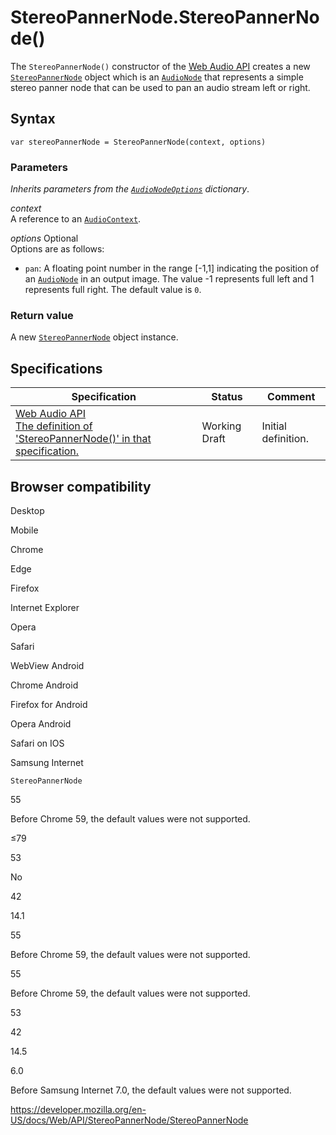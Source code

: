 StereoPannerNode.StereoPannerNode()
===================================

The `StereoPannerNode()` constructor of the [Web Audio API](../web_audio_api) creates a new [`StereoPannerNode`](../stereopannernode) object which is an [`AudioNode`](../audionode) that represents a simple stereo panner node that can be used to pan an audio stream left or right.

Syntax
------

    var stereoPannerNode = StereoPannerNode(context, options)

### Parameters

*Inherits parameters from the [`AudioNodeOptions`](../audionodeoptions) dictionary*.

*context*  
A reference to an [`AudioContext`](../audiocontext).

 *options* <span class="badge inline optional">Optional</span>   
Options are as follows:

-   `pan`: A floating point number in the range \[-1,1\] indicating the position of an [`AudioNode`](../audionode) in an output image. The value -1 represents full left and 1 represents full right. The default value is `0`.

### Return value

A new [`StereoPannerNode`](../stereopannernode) object instance.

Specifications
--------------

<table><thead><tr class="header"><th>Specification</th><th>Status</th><th>Comment</th></tr></thead><tbody><tr class="odd"><td><a href="https://webaudio.github.io/web-audio-api/#dom-stereopannernode-stereopannernode">Web Audio API<br />
<span class="small">The definition of 'StereoPannerNode()' in that specification.</span></a></td><td><span class="spec-wd">Working Draft</span></td><td>Initial definition.</td></tr></tbody></table>

Browser compatibility
---------------------

Desktop

Mobile

Chrome

Edge

Firefox

Internet Explorer

Opera

Safari

WebView Android

Chrome Android

Firefox for Android

Opera Android

Safari on IOS

Samsung Internet

`StereoPannerNode`

55

Before Chrome 59, the default values were not supported.

≤79

53

No

42

14.1

55

Before Chrome 59, the default values were not supported.

55

Before Chrome 59, the default values were not supported.

53

42

14.5

6.0

Before Samsung Internet 7.0, the default values were not supported.

<a href="https://developer.mozilla.org/en-US/docs/Web/API/StereoPannerNode/StereoPannerNode" class="_attribution-link">https://developer.mozilla.org/en-US/docs/Web/API/StereoPannerNode/StereoPannerNode</a>
